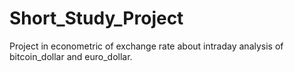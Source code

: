 # Short_Study_Project
Project in econometric of exchange rate about intraday analysis of bitcoin_dollar and euro_dollar. 
